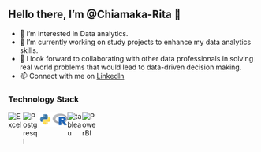 ## **Hello there, I’m @Chiamaka-Rita** 👋 

- 👀 I’m interested in Data analytics.
- 🌱 I’m currently working on study projects to enhance my data analytics skills.
- 💞️ I look forward to collaborating with other data professionals in solving real world problems that would lead to data-driven decision making.
- 📫 Connect with me on [LinkedIn](linkedin.com/in/chiamaka-rita-okeke-966311105)

### **Technology Stack**
<img align="left" alt="Excel" width="30px"
src="https://upload.wikimedia.org/wikipedia/commons/thumb/7/73/Microsoft_Excel_2013-2019_logo.svg/1200px-Microsoft_Excel_2013-2019_logo.svg.png" />

<img align="left" alt="Postgresql" width="30px"
src="https://upload.wikimedia.org/wikipedia/commons/thumb/2/29/Postgresql_elephant.svg/1200px-Postgresql_elephant.svg.png" />

<img align="left" alt="Python" width="30px"
src="https://raw.githubusercontent.com/github/explore/80688e429a7d4ef2fca1e82350fe8e3517d3494d/topics/python/python.png?size=48" />

<img align="left" alt="R" width="30px"
src="https://raw.githubusercontent.com/github/explore/80688e429a7d4ef2fca1e82350fe8e3517d3494d/topics/r/r.png?size=48" />

<img align="left" alt="tableau" width="30px"
src="https://github.com/tableau.png?size=40" />

<img align="left" alt="PowerBI" width="30px"
src="https://encrypted-tbn0.gstatic.com/images?q=tbn:ANd9GcQGHqgkHbTBF_bNjbYOR2sdZwJyO4lPdeO0QA&usqp=CAU" />

<!---
Chiamaka-Rita/Chiamaka-Rita is a ✨ special ✨ repository because its `README.md` (this file) appears on your GitHub profile.
You can click the Preview link to take a look at your changes.
--->
